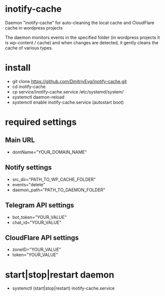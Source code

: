 # inotify-cache
Daemon "inotify-cache" for auto-cleaning the local cache and CloudFlare cache in wordpress projects

The daemon monitors events in the specified folder (in wordpress projects it is wp-content / cache) and when changes are detected, it gently cleans the cache of various types.

# install

* git clone https://github.com/DmitriyEvg/inotify-cache.git
* cd inotify-cache
* cp service/inotify-cache.service /etc/systemd/system/
* systemctl daemon-reload
* systemctl enable inotify-cache.service (autostart boot)

# required settings

## Main URL
* domName="YOUR_DOMAIN_NAME"

## Notify settings
* src_dir="PATH_TO_WP_CACHE_FOLDER"
* events="delete"
* daemon_path="PATH_TO_DAEMON_FOLDER"

## Telegram API settings
* bot_token="YOUR_VALUE"
* chat_id="YOUR_VALUE"

## CloudFlare API settings
* zoneID="YOUR_VALUE"
* token="YOUR_VALUE"

# start|stop|restart daemon
* systemctl (start|stop|restart) inotify-cache.service
